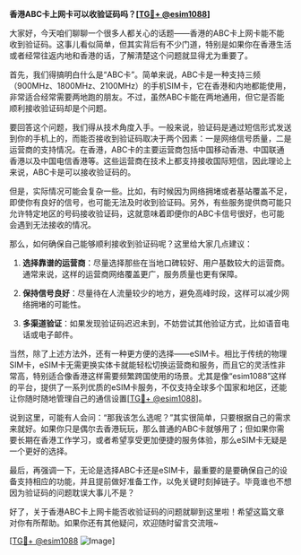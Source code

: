 **香港ABC卡上网卡可以收验证码吗？[[TG💪+ @esim1088](https://t.me/s/esim1088)]**

大家好，今天咱们聊聊一个很多人都关心的话题——香港的ABC卡上网卡能不能收到验证码。这事儿看似简单，但其实背后有不少门道，特别是如果你在香港生活或者经常往返内地和香港的话，了解清楚这个问题就显得尤为重要了。

首先，我们得搞明白什么是“ABC卡”。简单来说，ABC卡是一种支持三频（900MHz、1800MHz、2100MHz）的手机SIM卡，它在香港和内地都能使用，非常适合经常需要两地跑的朋友。不过，虽然ABC卡能在两地通用，但它是否能顺利接收验证码却是个问题。

要回答这个问题，我们得从技术角度入手。一般来说，验证码是通过短信形式发送到你的手机上的，而能否接收到验证码取决于两个因素：一是网络信号质量，二是运营商的支持情况。在香港，ABC卡的主要运营商包括中国移动香港、中国联通香港以及中国电信香港等。这些运营商在技术上都支持接收国际短信，因此理论上来说，ABC卡是可以接收验证码的。

但是，实际情况可能会复杂一些。比如，有时候因为网络拥堵或者基站覆盖不足，即使你有良好的信号，也可能无法及时收到验证码。另外，有些服务提供商可能只允许特定地区的号码接收验证码，这就意味着即便你的ABC卡信号很好，也可能会遇到无法接收的情况。

那么，如何确保自己能够顺利接收到验证码呢？这里给大家几点建议：

1. **选择靠谱的运营商**：尽量选择那些在当地口碑较好、用户基数较大的运营商。通常来说，这样的运营商网络覆盖更广，服务质量也更有保障。
   
2. **保持信号良好**：尽量待在人流量较少的地方，避免高峰时段，这样可以减少网络拥堵的可能性。
   
3. **多渠道验证**：如果发现验证码迟迟未到，不妨尝试其他验证方式，比如语音电话或电子邮件。

当然，除了上述方法外，还有一种更方便的选择——eSIM卡。相比于传统的物理SIM卡，eSIM卡无需更换实体卡就能轻松切换运营商和服务，而且它的灵活性非常高，特别适合像香港这样需要频繁跨国使用的场景。尤其是像“esim1088”这样的平台，提供了一系列优质的eSIM卡服务，不仅支持全球多个国家和地区，还能让你随时随地管理自己的通信设置[[TG💪+ @esim1088](https://t.me/s/esim1088)]。

说到这里，可能有人会问：“那我该怎么选呢？”其实很简单，只要根据自己的需求来就好。如果你只是偶尔去香港玩玩，那么普通的ABC卡就够用了；但如果你需要长期在香港工作学习，或者希望享受更加便捷的服务体验，那么eSIM卡无疑是一个更好的选择。

最后，再强调一下，无论是选择ABC卡还是eSIM卡，最重要的是要确保自己的设备支持相应的功能，并且提前做好准备工作，以免关键时刻掉链子。毕竟谁也不想因为验证码的问题耽误大事儿不是？

好了，关于香港ABC卡上网卡能否收验证码的问题就聊到这里啦！希望这篇文章对你有所帮助。如果你还有其他疑问，欢迎随时留言交流哦~ 

[[TG💪+ @esim1088](https://t.me/s/esim1088) ![Image](https://i.postimg.cc/4NQfJmqS/Snipaste-2025-05-13-00-14-12.png)]
